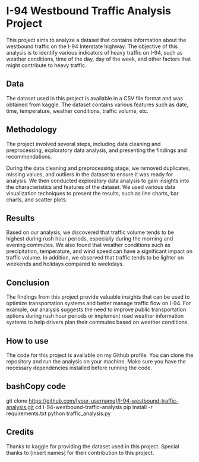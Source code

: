 # I-94 Westbound Traffic Analysis Project

This project aims to analyze a dataset that contains information about the westbound traffic on the I-94 Interstate highway. The objective of this analysis is to identify various indicators of heavy traffic on I-94, such as weather conditions, time of the day, day of the week, and other factors that might contribute to heavy traffic.

## Data

The dataset used in this project is available in a CSV file format and was obtained from kaggle. The dataset contains various features such as date, time, temperature, weather conditions, traffic volume, etc.

## Methodology

The project involved several steps, including data cleaning and preprocessing, exploratory data analysis, and presenting the findings and recommendations.

During the data cleaning and preprocessing stage, we removed duplicates, missing values, and outliers in the dataset to ensure it was ready for analysis. We then conducted exploratory data analysis to gain insights into the characteristics and features of the dataset. We used various data visualization techniques to present the results, such as line charts, bar charts, and scatter plots.

## Results

Based on our analysis, we discovered that traffic volume tends to be highest during rush hour periods, especially during the morning and evening commutes. We also found that weather conditions such as precipitation, temperature, and wind speed can have a significant impact on traffic volume. In addition, we observed that traffic tends to be lighter on weekends and holidays compared to weekdays.

## Conclusion

The findings from this project provide valuable insights that can be used to optimize transportation systems and better manage traffic flow on I-94. For example, our analysis suggests the need to improve public transportation options during rush hour periods or implement road weather information systems to help drivers plan their commutes based on weather conditions.

## How to use

The code for this project is available on my Github profile. You can clone the repository and run the analysis on your machine. Make sure you have the necessary dependencies installed before running the code.

## bashCopy code

git clone https://github.com/[your-username]/I-94-westbound-traffic-analysis.git cd I-94-westbound-traffic-analysis pip install -r requirements.txt python traffic_analysis.py

## Credits

Thanks to kaggle for providing the dataset used in this project. Special thanks to [insert names] for their contribution to this project.
